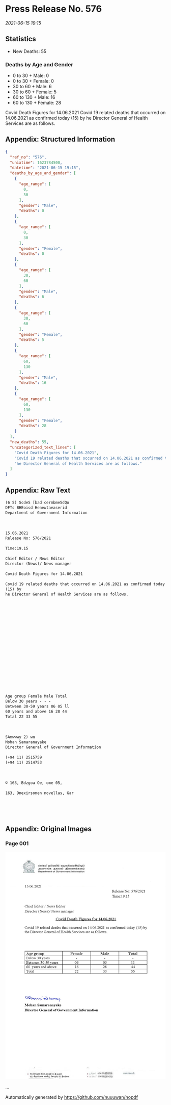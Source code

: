 
# Press Release No. 576
*2021-06-15 19:15*
## Statistics
* New Deaths: 55
### Deaths by Age and Gender
* 0 to 30 + Male: 0
* 0 to 30 + Female: 0
* 30 to 60 + Male: 6
* 30 to 60 + Female: 5
* 60 to 130 + Male: 16
* 60 to 130 + Female: 28


Covid Death Figures for 14.06.2021
Covid 19 related deaths that occurred on 14.06.2021 as confirmed today (15) by
he Director General of Health Services are as follows.

## Appendix: Structured Information
```json
{
  "ref_no": "576",
  "unixtime": 1623784500,
  "datetime": "2021-06-15 19:15",
  "deaths_by_age_and_gender": [
    {
      "age_range": [
        0,
        30
      ],
      "gender": "Male",
      "deaths": 0
    },
    {
      "age_range": [
        0,
        30
      ],
      "gender": "Female",
      "deaths": 0
    },
    {
      "age_range": [
        30,
        60
      ],
      "gender": "Male",
      "deaths": 6
    },
    {
      "age_range": [
        30,
        60
      ],
      "gender": "Female",
      "deaths": 5
    },
    {
      "age_range": [
        60,
        130
      ],
      "gender": "Male",
      "deaths": 16
    },
    {
      "age_range": [
        60,
        130
      ],
      "gender": "Female",
      "deaths": 28
    }
  ],
  "new_deaths": 55,
  "uncategorized_text_lines": [
    "Covid Death Figures for 14.06.2021",
    "Covid 19 related deaths that occurred on 14.06.2021 as confirmed today (15) by",
    "he Director General of Health Services are as follows."
  ]
}
```

## Appendix: Raw Text
```text
(6 S) ScdeS [bad cermbmeSdQo
DFTs BHEoisd Henewtaeaserid
Department of Government Information

 

15.06.2021
Release No: 576/2021

Time:19.15

Chief Editor / News Editor
Director (News)/ News manager

Covid Death Figures for 14.06.2021

Covid 19 related deaths that occurred on 14.06.2021 as confirmed today (15) by
he Director General of Health Services are as follows.

 

 

 

 

 

 

 

 

 

Age group Female Male Total
Below 30 years - - -
Between 30-59 years 06 05 ll
60 years and above 16 28 44
Total 22 33 55

 

SAmwwwy 2) wn
Mohan Samaranayake
Director General of Government Information

(+94 11) 2515759
(+94 11) 2514753

 

© 163, Bdzgoa Oe, ome 05,

163, Dnexirsonen novellas, Gar

 

 

```

## Appendix: Original Images

### Page 001

![page_no](https://raw.githubusercontent.com/nuuuwan/nopdf_data/main/nopdf.dgigovlk.ref576.page001.jpeg)
        

...

Automatically generated by https://github.com/nuuuwan/nopdf

    
    